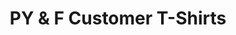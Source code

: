 ---
title: "PY & F Customer T-Shirts"
url: /cambridge/py-und-f-customer-t-shirts/
shop: Kleidung
---